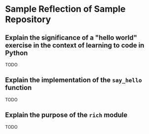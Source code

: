 # Sample Reflection of Sample Repository

## Explain the significance of a "hello world" exercise in the context of learning to code in Python

TODO

## Explain the implementation of the `say_hello` function

TODO

## Explain the purpose of the `rich` module

TODO
